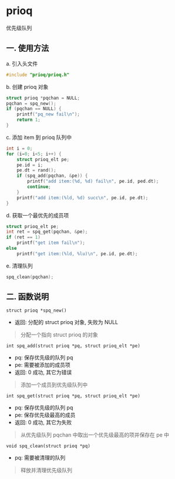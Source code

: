 # prioq

优先级队列

## 一. 使用方法

a. 引入头文件

```c
#include "prioq/prioq.h"
```

b. 创建 prioq 对象

```c
struct prioq *pqchan = NULL;
pqchan = spq_new();
if (pqchan == NULL) {
    printf("pq_new fail\n");
    return 1;
}
```

c. 添加 item 到 prioq 队列中

```c
int i = 0;
for (i=0; i<5; i++) {
    struct prioq_elt pe;
    pe.id = i;
    pe.dt = rand();
    if (spq_add(pqchan, &pe)) {
        printf("add item:(%d, %d) fail\n", pe.id, ped.dt);
        continue;
    }
    printf("add item:(%ld, %d) succ\n", pe.id, pe.dt);
}
```

d. 获取一个最优先的成员项

```c
struct prioq_elt pe;
int ret = spq_get(pqchan, &pe);
if (ret == 1)
    printf("get item fail\n");
else
    printf("get item:(%ld, %lu)\n", pe.id, pe.dt);
```

e. 清理队列

```c
spq_clean(pqchan);
```

## 二. 函数说明

```
struct prioq *spq_new()
```

- 返回: 分配的 struct prioq 对象, 失败为 NULL

> 分配一个指向 struct prioq 的对象

```
int spq_add(struct prioq *pq, struct prioq_elt *pe)
```

- pq: 保存优先级的队列 pq
- pe: 需要被添加的成员项
- 返回: 0 成功, 其它为错误

> 添加一个成员到优先级队列中

```
int spq_get(struct prioq *pq, struct prioq_elt *pe)
```

- pq: 保存优先级的队列 pq
- pe: 保存优先级最高的成员
- 返回: 0 成功, 其它为失败

> 从优先级队列 pqchan 中取出一个优先级最高的项并保存在 pe 中

```
void spq_clean(struct prioq *pq)
```

- pq: 需要被清理的队列

> 释放并清理优先级队列
